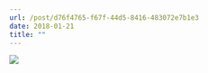 ```yaml
---
url: /post/d76f4765-f67f-44d5-8416-483072e7b1e3
date: 2018-01-21
title: ""
---
```


<img class="img-fluid" img src="/91b5bc90544f43cc9878df7e1693535d.jpg" />